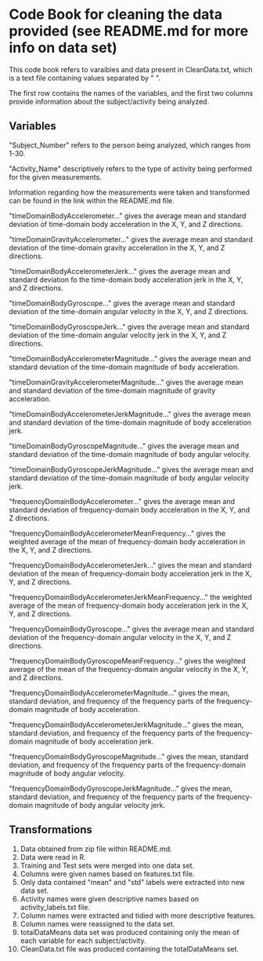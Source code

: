 # Code Book for cleaning the data provided (see README.md for more info on data set)

This code book refers to varaibles and data present in CleanData.txt, which is a text file containing values separated by " ".

The first row contains the names of the variables, and the first two columns provide information about the subject/activity being analyzed.

## Variables

"Subject_Number" refers to the person being analyzed, which ranges from 1-30.

"Activity_Name" descriptively refers to the type of activity being performed for the given measurements.

Information regarding how the measurements were taken and transformed can be found in the link within the README.md file.

"timeDomainBodyAccelerometer..." gives the average mean and standard deviation of time-domain body acceleration in the X, Y, and Z directions.

"timeDomainGravityAccelerometer..." gives the average mean and standard deviation of the time-domain gravity acceleration in the X, Y, and Z directions.

"timeDomainBodyAccelerometerJerk..." gives the average mean and standard deviation fo the time-domain body acceleration jerk in the X, Y, and Z directions.

"timeDomainBodyGyroscope..." gives the average mean and standard deviation of the time-domain angular velocity in the X, Y, and Z directions.

"timeDomainBodyGyroscopeJerk..." gives the average mean and standard deviation of the time-domain angular velocity jerk in the X, Y, and Z directions.

"timeDomainBodyAccelerometerMagnitude..." gives the average mean and standard deviation of the time-domain magnitude of body acceleration.

"timeDomainGravityAccelerometerMagnitude..." gives the average mean and standard deviation of the time-domain magnitude of gravity acceleration.

"timeDomainBodyAccelerometerJerkMagnitude..." gives the average mean and standard deviation of the time-domain magnitude of body acceleration jerk.

"timeDomainBodyGyroscopeMagnitude..." gives the average mean and standard deviation of the time-domain magnitude of body angular velocity.

"timeDomainBodyGyroscopeJerkMagnitude..." gives the average mean and standard deviation of the time-domain magnitude of body angular velocity jerk.

"frequencyDomainBodyAccelerometer..." gives the average mean and standard deviation of frequency-domain body acceleration in the X, Y, and Z directions.

"frequencyDomainBodyAccelerometerMeanFrequency..." gives the weighted average of the mean of frequency-domain body acceleration in the X, Y, and Z directions.

"frequencyDomainBodyAccelerometerJerk..." gives the mean and standard deviation of the mean of frequency-domain body acceleration jerk in the X, Y, and Z directions.

"frequencyDomainBodyAccelerometerJerkMeanFrequency..." the weighted average of the mean of frequency-domain body acceleration jerk in the X, Y, and Z directions.

"frequencyDomainBodyGyroscope..." gives the average mean and standard deviation of the frequency-domain angular velocity in the X, Y, and Z directions.

"frequencyDomainBodyGyroscopeMeanFrequency..." gives the weighted average of the mean of the frequency-domain angular velocity in the X, Y, and Z directions.

"frequencyDomainBodyAccelerometerMagnitude..." gives the mean, standard deviation, and frequency of the frequency parts of the frequency-domain magnitude of body acceleration.

"frequencyDomainBodyAccelerometerJerkMagnitude..." gives the mean, standard deviation, and frequency of the frequency parts of the frequency-domain magnitude of body acceleration jerk.

"frequencyDomainBodyGyroscopeMagnitude..." gives the mean, standard deviation, and frequency of the frequency parts of the frequency-domain magnitude of body angular velocity.

"frequencyDomainBodyGyroscopeJerkMagnitude..." gives the mean, standard deviation, and frequency of the frequency parts of the frequency-domain magnitude of body angular velocity jerk.

## Transformations

1. Data obtained from zip file within README.md.
2. Data were read in R.
3. Training and Test sets were merged into one data set.
4. Columns were given names based on features.txt file.
5. Only data contained "mean" and "std" labels were extracted into new data set.
6. Activity names were given descriptive names based on activity_labels.txt file.
7. Column names were extracted and tidied with more descriptive features.
8. Column names were reassigned to the data set.
9. totalDataMeans data set was produced containing only the mean of each variable for each subject/activity.
10. CleanData.txt file was produced containing the totalDataMeans set.

